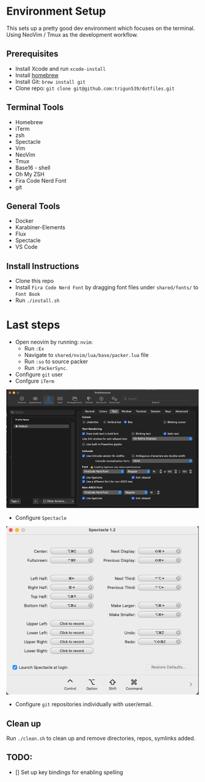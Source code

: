 # Environment Setup

This sets up a pretty good dev environment which focuses on the terminal. Using NeoVim / Tmux as the development workflow.

## Prerequisites

- Install Xcode and run `xcode-install`
- Install [homebrew](https://brew.sh)
- Install Git: `brew install git`
- Clone repo: `git clone git@github.com:trigun539/dotfiles.git`

## Terminal Tools

- Homebrew
- iTerm
- zsh
- Spectacle
- Vim
- NeoVim
- Tmux
- Base16 - shell
- Oh My ZSH
- Fira Code Nerd Font
- git

## General Tools

- Docker
- Karabiner-Elements
- Flux
- Spectacle
- VS Code

## Install Instructions

- Clone this repo
- Install `Fira Code Nerd Font` by dragging font files under `shared/fonts/` to `Font Book`
- Run `./install.sh`

# Last steps

- Open neovim by running: `nvim`:
  - Run `:Ex`
  - Navigate to `shared/nvim/lua/base/packer.lua` file
  - Run `:so` to source packer
  - Run `:PackerSync`.
- Configure `git` user
- Confgure `iTerm`

![](iterm-opts.png 'iTerm settings')

- Configure `Spectacle`

![](spectacle-settings.png 'Spectacle settings')

- Configure `git` repositories individually with user/email.

## Clean up

Run `./clean.sh` to clean up and remove directories, repos, symlinks added.

## TODO:

- [] Set up key bindings for enabling spelling
